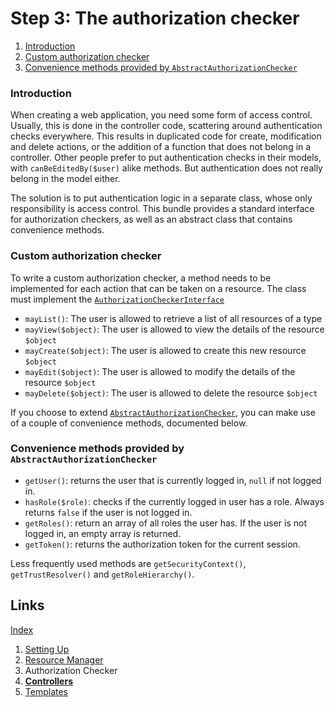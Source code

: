 Step 3: The authorization checker
=================================

1. [Introduction](#introduction)
2. [Custom authorization checker](#custom-authorization-checker)
3. [Convenience methods provided by `AbstractAuthorizationChecker`](#convenience-methods-provided-by-abstractauthorizationchecker)

### Introduction

When creating a web application, you need some form of access control.
Usually, this is done in the controller code, scattering around authentication checks everywhere.
This results in duplicated code for create, modification and delete actions, or the addition of a function that does not belong in a controller.
Other people prefer to put authentication checks in their models, with `canBeEditedBy($user)` alike methods. But authentication does not really belong in the model either.

The solution is to put authentication logic in a separate class, whose only responsibility is access control.
This bundle provides a standard interface for authorization checkers, as well as an abstract class that contains convenience methods.

### Custom authorization checker

To write a custom authorization checker, a method needs to be implemented for each action that can be taken on a resource.
The class must implement the [`AuthorizationCheckerInterface`](../../Security/AuthorizationCheckerInterface.php)

 * `mayList()`: The user is allowed to retrieve a list of all resources of a type
 * `mayView($object)`: The user is allowed to view the details of the resource `$object`
 * `mayCreate($object)`: The user is allowed to create this new resource `$object`
 * `mayEdit($object)`: The user is allowed to modify the details of the resource `$object`
 * `mayDelete($object)`: The user is allowed to delete the resource `$object`

If you choose to extend [`AbstractAuthorizationChecker`](../../Security/AbstractAuthorizationChecker.php), you can make use of a couple of convenience methods, documented below.

### Convenience methods provided by `AbstractAuthorizationChecker`

* `getUser()`: returns the user that is currently logged in, `null` if not logged in.
* `hasRole($role)`: checks if the currently logged in user has a role. Always returns `false` if the user is not logged in.
* `getRoles()`: return an array of all roles the user has. If the user is not logged in, an empty array is returned.
* `getToken()`: returns the authorization token for the current session.

Less frequently used methods are `getSecurityContext()`, `getTrustResolver()` and `getRoleHierarchy()`.

## Links

[Index](index.md)

1. [Setting Up](1-setting_up.md)
2. [Resource Manager](2-resource_manager.md)
3. Authorization Checker
4. **[Controllers](4-controllers.md)**
5. [Templates](5-templates.md)
